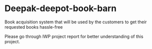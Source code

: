 # Deepak-deepot-book-barn
Book acquisition system that will be used by the customers to get their requested books hassle-free

Please go through IWP project report for better understanding of this project.

